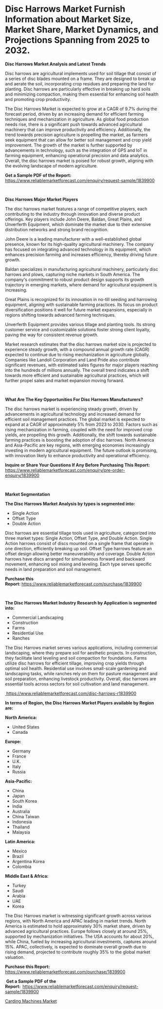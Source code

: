 <p><h1>Disc Harrows Market Furnish Information about Market Size, Market Share, Market Dynamics, and Projections Spanning from 2025 to 2032.</h1></p><p><strong>Disc Harrows Market Analysis and Latest Trends</strong></p>
<p><p>Disc harrows are agricultural implements used for soil tillage that consist of a series of disc blades mounted on a frame. They are designed to break up and aerate the soil, incorporating crop residues and preparing the land for planting. Disc harrows are particularly effective in breaking up hard soils and minimizing compaction, making them essential for enhancing soil health and promoting crop productivity.</p><p>The Disc Harrows Market is expected to grow at a CAGR of 9.7% during the forecast period, driven by an increasing demand for efficient farming techniques and mechanization in agriculture. As global food production needs rise, there is a significant push towards advanced agricultural machinery that can improve productivity and efficiency. Additionally, the trend towards precision agriculture is propelling the market, as farmers seek equipment that can allow for better soil management and crop yield improvement. The growth of the market is further supported by advancements in technology, such as the integration of GPS and IoT in farming equipment, enhancing operational precision and data analytics. Overall, the disc harrows market is poised for robust growth, aligning with the evolving landscape of modern agriculture.</p></p>
<p><strong>Get a Sample PDF of the Report:&nbsp;</strong> <a href="https://www.reliablemarketforecast.com/enquiry/request-sample/1839900?utm_campaign=1110&utm_medium=2&utm_source=Github&utm_content=ia&utm_term=19022025&utm_id=disc-harrows">https://www.reliablemarketforecast.com/enquiry/request-sample/1839900</a></p>
<p>&nbsp;</p>
<p><strong>Disc Harrows Major Market Players</strong></p>
<p><p>The disc harrows market features a range of competitive players, each contributing to the industry through innovation and diverse product offerings. Key players include John Deere, Baldan, Great Plains, and Unverferth Equipment, which dominate the market due to their extensive distribution networks and strong brand recognition. </p><p>John Deere is a leading manufacturer with a well-established global presence, known for its high-quality agricultural machinery. The company has focused on integrating advanced technology in its equipment, which enhances precision farming and increases efficiency, thereby driving future growth.</p><p>Baldan specializes in manufacturing agricultural machinery, particularly disc harrows and plows, capturing niche markets in South America. The company's commitment to robust product design supports its growth trajectory in emerging markets, where demand for agricultural equipment is increasing.</p><p>Great Plains is recognized for its innovation in no-till seeding and harrowing equipment, aligning with sustainable farming practices. Its focus on product diversification positions it well for future market expansions, especially in regions shifting towards advanced farming techniques.</p><p>Unverferth Equipment provides various tillage and planting tools. Its strong customer service and customizable solutions foster strong client loyalty, paving the way for consistent revenue growth.</p><p>Market research estimates that the disc harrows market size is projected to experience steady growth, with a compound annual growth rate (CAGR) expected to continue due to rising mechanization in agriculture globally. Companies like Landoll Corporation and Land Pride also contribute significant revenues, with estimated sales figures for major players reaching into the hundreds of millions annually. The overall trend indicates a shift towards more efficient and sustainable agricultural practices, which will further propel sales and market expansion moving forward.</p></p>
<p>&nbsp;</p>
<p><strong>What Are The Key Opportunities For Disc Harrows Manufacturers?</strong></p>
<p><p>The disc harrows market is experiencing steady growth, driven by advancements in agricultural technology and increased demand for efficient soil management practices. The global market is expected to expand at a CAGR of approximately 5% from 2023 to 2030. Factors such as rising mechanization in farming, coupled with the need for improved crop yields, are propelling this growth. Additionally, the shift towards sustainable farming practices is boosting the adoption of disc harrows. North America and Asia-Pacific are key regions, with emerging economies increasingly investing in modern agricultural equipment. The future outlook is promising, with innovation likely to enhance productivity and operational efficiency.</p></p>
<p><strong>Inquire or Share Your Questions If Any Before Purchasing This Report:</strong> <a href="https://www.reliablemarketforecast.com/enquiry/pre-order-enquiry/1839900?utm_campaign=1110&utm_medium=2&utm_source=Github&utm_content=ia&utm_term=19022025&utm_id=disc-harrows">https://www.reliablemarketforecast.com/enquiry/pre-order-enquiry/1839900</a></p>
<p>&nbsp;</p>
<p><strong>Market Segmentation</strong></p>
<p><strong>The Disc Harrows Market Analysis by types is segmented into:</strong></p>
<p><ul><li>Single Action</li><li>Offset Type</li><li>Double Action</li></ul></p>
<p><p>Disc harrows are essential tillage tools used in agriculture, categorized into three market types: Single Action, Offset Type, and Double Action. Single Action harrows consist of discs mounted on a single frame that operate in one direction, efficiently breaking up soil. Offset Type harrows feature an offset design allowing better maneuverability and coverage. Double Action harrows have discs arranged for simultaneous forward and backward movement, enhancing soil mixing and leveling. Each type serves specific needs in land preparation and soil management.</p></p>
<p><strong>Purchase this Report:&nbsp;</strong><a href="https://www.reliablemarketforecast.com/purchase/1839900?utm_campaign=1110&utm_medium=2&utm_source=Github&utm_content=ia&utm_term=19022025&utm_id=disc-harrows">https://www.reliablemarketforecast.com/purchase/1839900</a></p>
<p>&nbsp;</p>
<p><strong>The Disc Harrows Market Industry Research by Application is segmented into:</strong></p>
<p><ul><li>Commercial Landscaping</li><li>Construction</li><li>Farms</li><li>Residential Use</li><li>Ranches</li></ul></p>
<p><p>The Disc Harrows market serves various applications, including commercial landscaping, where they prepare soil for aesthetic projects. In construction, they facilitate land leveling and soil compaction for foundations. Farms utilize disc harrows for efficient tillage, improving crop yields through optimal soil health. Residential use involves small-scale gardening and landscaping tasks, while ranches rely on them for pasture management and soil preparation, enhancing livestock productivity. Overall, disc harrows are essential tools across sectors for soil cultivation and land management.</p></p>
<p><a href="https://www.reliablemarketforecast.com/disc-harrows-r1839900?utm_campaign=1110&utm_medium=2&utm_source=Github&utm_content=ia&utm_term=19022025&utm_id=disc-harrows">&nbsp;https://www.reliablemarketforecast.com/disc-harrows-r1839900</a></p>
<p><strong>In terms of Region, the Disc Harrows Market Players available by Region are:</strong></p>
<p>
    <p> <strong> North America: </strong>
        <ul>
            <li>United States</li>
            <li>Canada</li>
        </ul>
        </p> 
    <p> <strong> Europe: </strong>
        <ul>
            <li>Germany</li>
            <li>France</li>
            <li>U.K.</li>
            <li>Italy</li>
            <li>Russia</li>
        </ul>
        </p> 
    <p> <strong> Asia-Pacific: </strong>
        <ul>
            <li>China</li>
            <li>Japan</li>
            <li>South Korea</li>
            <li>India</li>
            <li>Australia</li>
            <li>China Taiwan</li>
            <li>Indonesia</li>
            <li>Thailand</li>
            <li>Malaysia</li>
        </ul>
        </p> 
    <p> <strong> Latin America: </strong>
        <ul>
            <li>Mexico</li>
            <li>Brazil</li>
            <li>Argentina Korea</li>
            <li>Colombia</li>
        </ul>
        </p> 
    <p> <strong> Middle East & Africa: </strong>
        <ul>
            <li>Turkey</li>
            <li>Saudi</li>
            <li>Arabia</li>
            <li>UAE</li>
            <li>Korea</li>
        </ul>
    </p>
    </p>
<p><p>The Disc Harrows market is witnessing significant growth across various regions, with North America and APAC leading in market trends. North America is estimated to hold approximately 30% market share, driven by advanced agricultural practices. Europe follows closely at around 25%, supported by mechanization initiatives. The USA accounts for about 20%, while China, fueled by increasing agricultural investments, captures around 15%. APAC, collectively, is expected to dominate overall growth due to rising demand, projected to contribute roughly 35% to the global market valuation.</p></p>
<p><strong>Purchase this Report: </strong><a href="https://www.reliablemarketforecast.com/purchase/1839900?utm_campaign=1110&utm_medium=2&utm_source=Github&utm_content=ia&utm_term=19022025&utm_id=disc-harrows">https://www.reliablemarketforecast.com/purchase/1839900</a></p>
<p>&nbsp;<strong>Get a Sample PDF of the Report:&nbsp;&nbsp;</strong><a href="https://www.reliablemarketforecast.com/enquiry/request-sample/1839900?utm_campaign=1110&utm_medium=2&utm_source=Github&utm_content=ia&utm_term=19022025&utm_id=disc-harrows">https://www.reliablemarketforecast.com/enquiry/request-sample/1839900</a></p>
<p><strong></strong></p>
<p><p><a href="https://github.com/WillieWoodard/Market-Research-Report-List-7/blob/main/carding-machines-market.md?utm_campaign=1110&utm_medium=2&utm_source=Github&utm_content=ia&utm_term=19022025&utm_id=disc-harrows">Carding Machines Market</a></p></p>